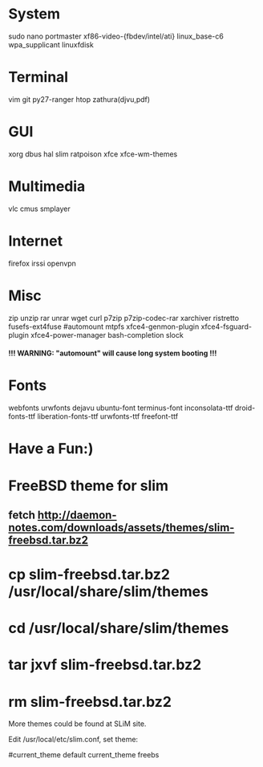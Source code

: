 # System
sudo nano portmaster
xf86-video-{fbdev/intel/ati}
linux_base-c6 wpa_supplicant linuxfdisk

# Terminal
vim git py27-ranger htop zathura(djvu,pdf)

# GUI
xorg dbus hal slim ratpoison xfce xfce-wm-themes 

# Multimedia
vlc cmus smplayer

# Internet
firefox irssi openvpn

# Misc
zip unzip rar unrar wget curl p7zip p7zip-codec-rar xarchiver ristretto
fusefs-ext4fuse #automount mtpfs xfce4-genmon-plugin xfce4-fsguard-plugin xfce4-power-manager
bash-completion slock
#### !!! WARNING: "automount" will cause long system booting !!!

# Fonts
webfonts urwfonts dejavu ubuntu-font terminus-font
inconsolata-ttf droid-fonts-ttf liberation-fonts-ttf urwfonts-ttf freefont-ttf

# Have a Fun:)

# FreeBSD theme for slim

## fetch http://daemon-notes.com/downloads/assets/themes/slim-freebsd.tar.bz2

# cp slim-freebsd.tar.bz2 /usr/local/share/slim/themes
# cd /usr/local/share/slim/themes
# tar jxvf slim-freebsd.tar.bz2
# rm slim-freebsd.tar.bz2

More themes could be found at SLiM site.

Edit /usr/local/etc/slim.conf, set theme:

#current_theme       default
current_theme       freebs
